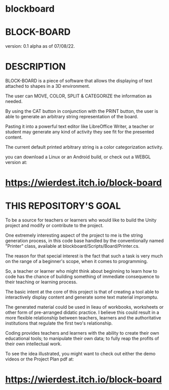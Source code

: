 # blockboard

# BLOCK-BOARD

version: 0.1 alpha as of 07/08/22.

# DESCRIPTION

BLOCK-BOARD is a piece of software that allows the displaying of text attached to shapes in a 3D environment.

The user can MOVE, COLOR, SPLIT & CATEGORIZE the information as needed.

By using the CAT button in conjunction with the PRINT button, the user is able to generate an arbitrary string representation of the board.

Pasting it into a powerful text editor like LibreOffice Writer, a teacher or student may generate any kind of activity they see fit for the presented content.

The current default printed arbitrary string is a color categorization activity.

you can download a Linux or an Android build, or check out a WEBGL version at: 

# https://wierdest.itch.io/block-board

# THIS REPOSITORY'S GOAL

To be a source for teachers or learners who would like to build the Unity project and modify or contribute to the project.

One extremely interesting aspect of the project to me is the string generation process, in this code base handled by the conventionally named "Printer" class,
available at blockboard/Scripts/Board/Printer.cs.

The reason for that special interest is the fact that such a task is very much on the range of a beginner's scope, when it comes to programming. 

So, a teacher or learner who might think about beginning to learn how to code has the chance of building something of immediate consequence to their teaching or learning process.

The basic intent at the core of this project is that of creating a tool able to interactively display content and generate some text material impromptu. 

The generated material could be used in lieau of workbooks, worksheets or other form of pre-arranged didatic practice. I believe this could result in a more flexible relationship between teachers, learners and the authoritative institutions that regulate the first two's relationship.

Coding provides teachers and learners with the ability to create their own educational tools; to manipulate their own data; to fully reap the profits of their own intellectual work.

To see the idea illustrated, you might want to check out either the demo videos or the Project Plan pdf at:

# https://wierdest.itch.io/block-board




